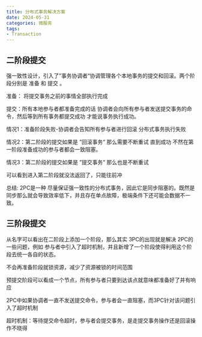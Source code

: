 ```yaml
---
title: 分布式事务解决方案
date: 2024-05-31
categories: 微服务
tags:
- Transaction
---
```



## 二阶段提交

强一致性设计，引入了”事务协调者“协调管理各个本地事务的提交和回滚。两个阶段分别是 准备 和 提交 。

准备： 将提交事务之前的事情全部执行完成

提交：所有本地参与者都准备完成的话 协调者会向所有参与者发送提交事务的命令，然后等到所有事务都提交成功 才能说事务执行成功。

情况1：准备阶段失败-协调者会告知所有参与者进行回滚 分布式事务执行失败

情况2：第二阶段的提交如果是 ”回滚事务“ 那么需要不断重试 直到成功 不然在第一阶段准备成功的参与者都会一致阻塞。

情况3：第二阶段的提交如果是 ”提交事务“ 那么也是不断重试

可以看到进入第二阶段就没法返回了，只能往前冲

总结: 2PC是一种 尽量保证强一致性的分布式事务，因此它是同步阻塞的。既然是同步那么就会导致效率低下，并且存在单点故障，极端条件下还可能会数据不一致。

## 三阶段提交

从名字可以看出在二阶段上添加一个阶段，那么其实 3PC的出现就是解决 2PC的一些问题，例如 参与者中引入了超时机制，并且新增了一个阶段使得利用这个阶段去统一各自的状态。

不会再准备阶段就锁资源，减少了资源被锁的时间范围

预提交阶段可以看成一个节点，所有参与者只要到达该点就意味都准备好了并有响应

2PC中如果协调者一直不发送提交命令，参与者会一直阻塞，而3PC针对该问题引入了超时机制

超时机制：等待提交命令超时，参与者会提交事务，是走提交事务操作还是回滚操作不晓得
